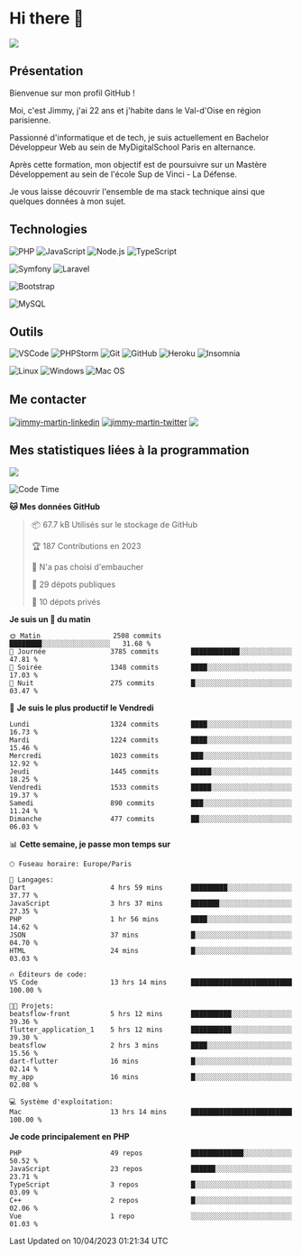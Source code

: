 # Hi there 👋

![](https://komarev.com/ghpvc/?username=jimmy-martin&color=1a1b27)

<!--
**jimmy-martin/jimmy-martin** is a ✨ _special_ ✨ repository because its `README.md` (this file) appears on your GitHub profile.

Here are some ideas to get you started:

- 🔭 I’m currently working on ...
- 🌱 I’m currently learning ...
- 👯 I’m looking to collaborate on ...
- 🤔 I’m looking for help with ...
- 💬 Ask me about ...
- 📫 How to reach me: ...
- 😄 Pronouns: ...
- ⚡ Fun fact: ...
-->

## Présentation

Bienvenue sur mon profil GitHub !

Moi, c'est Jimmy, j'ai 22 ans et j'habite dans le Val-d'Oise en région parisienne.

Passionné d'informatique et de tech, je suis actuellement en Bachelor Développeur Web au sein de MyDigitalSchool Paris en alternance.

Après cette formation, mon objectif est de poursuivre sur un Mastère Développement au sein de l'école Sup de Vinci - La Défense.

Je vous laisse découvrir l'ensemble de ma stack technique ainsi que quelques données à mon sujet.

## Technologies

<div>

![PHP](https://img.shields.io/badge/PHP-777BB4?style=for-the-badge&logo=php&logoColor=white) ![JavaScript](https://img.shields.io/badge/JavaScript-F7DF1E?style=for-the-badge&logo=javascript&logoColor=black) ![Node.js](https://img.shields.io/badge/Node.js-43853D?style=for-the-badge&logo=node.js&logoColor=white) ![TypeScript](https://img.shields.io/badge/TypeScript-007ACC?style=for-the-badge&logo=typescript&logoColor=white)

</div>
<div>

![Symfony](https://img.shields.io/badge/Symfony-092E20?style=for-the-badge&logo=symfony&logoColor=white) ![Laravel](https://img.shields.io/badge/Laravel-FF2D20?style=for-the-badge&logo=laravel&logoColor=white)

</div>
<div>

![Bootstrap](https://img.shields.io/badge/Bootstrap-563D7C?style=for-the-badge&logo=bootstrap&logoColor=white)

</div>
<div>

![MySQL](https://img.shields.io/badge/MySQL-4479A1?style=for-the-badge&logo=mysql&logoColor=white)

</div>

## Outils

![VSCode](https://img.shields.io/badge/VSCode-007ACC?style=for-the-badge&logo=visual-studio-code&logoColor=white)
![PHPStorm](http://img.shields.io/badge/-PHPStorm-181717?style=for-the-badge&logo=phpstorm&logoColor=white)
![Git](https://img.shields.io/badge/Git-E44C30?style=for-the-badge&logo=git&logoColor=white)
![GitHub](https://img.shields.io/badge/GitHub-100000?style=for-the-badge&logo=github&logoColor=white)
![Heroku](https://img.shields.io/badge/Heroku-6762a6?style=for-the-badge&logo=heroku&logoColor=white)
![Insomnia](https://img.shields.io/badge/Insomnia-5600cd?style=for-the-badge&logo=insomnia&logoColor=white)

![Linux](https://img.shields.io/badge/Linux-FCC624?style=for-the-badge&logo=linux&logoColor=white)
![Windows](https://img.shields.io/badge/Windows-0078D6?style=for-the-badge&logo=windows&logoColor=white)
![Mac OS](https://img.shields.io/badge/mac%20os-000000?style=for-the-badge&logo=apple&logoColor=white)

## Me contacter

<p>
<a href="https://www.linkedin.com/in/jimmy-martin-dev/" target="blank"><img align="center" src="https://img.shields.io/badge/-LinkedIn-0077B5?style=for-the-badge&logo=Linkedin&logoColor=white&link=https://www.linkedin.com/in/jimmy-martin-dev/" alt="jimmy-martin-linkedin"/></a>
<a href="https://twitter.com/jimmydev_" target="blank"><img align="center" src="https://img.shields.io/badge/-Twitter-1DA1F2?style=for-the-badge&logo=Twitter&logoColor=white&link=https://twitter.com/jimmydev_" alt="jimmy-martin-twitter"/></a>
 <a href="mailto:jimmy.martin952@gmail.com" target="blank"><img align="center" src="https://img.shields.io/badge/gmail-D14836?style=for-the-badge&logo=gmail&logoColor=white" /></a>
</p>

## Mes statistiques liées à la programmation

<a href="https://github-readme-stats.vercel.app/api/top-langs/?username=jimmy-martin&layout=compact">
  <img align="center" src="https://github-readme-stats.vercel.app/api/top-langs/?username=jimmy-martin&layout=compact"/>
</a>



<!--START_SECTION:waka-->
![Code Time](http://img.shields.io/badge/Code%20Time-1%2C722%20hrs%2013%20mins-blue)

**🐱 Mes données GitHub** 

> 📦 67.7 kB Utilisés sur le stockage de GitHub 
 > 
> 🏆 187 Contributions en 2023
 > 
> 🚫 N'a pas choisi d'embaucher
 > 
> 📜 29 dépots publiques 
 > 
> 🔑 10 dépots privés 
 > 
**Je suis un 🐤 du matin** 

```text
🌞 Matin                  2508 commits        ████████░░░░░░░░░░░░░░░░░   31.68 % 
🌆 Journée                3785 commits        ████████████░░░░░░░░░░░░░   47.81 % 
🌃 Soirée                 1348 commits        ████░░░░░░░░░░░░░░░░░░░░░   17.03 % 
🌙 Nuit                   275 commits         █░░░░░░░░░░░░░░░░░░░░░░░░   03.47 % 
```
📅 **Je suis le plus productif le Vendredi** 

```text
Lundi                    1324 commits        ████░░░░░░░░░░░░░░░░░░░░░   16.73 % 
Mardi                    1224 commits        ████░░░░░░░░░░░░░░░░░░░░░   15.46 % 
Mercredi                 1023 commits        ███░░░░░░░░░░░░░░░░░░░░░░   12.92 % 
Jeudi                    1445 commits        █████░░░░░░░░░░░░░░░░░░░░   18.25 % 
Vendredi                 1533 commits        █████░░░░░░░░░░░░░░░░░░░░   19.37 % 
Samedi                   890 commits         ███░░░░░░░░░░░░░░░░░░░░░░   11.24 % 
Dimanche                 477 commits         ██░░░░░░░░░░░░░░░░░░░░░░░   06.03 % 
```


📊 **Cette semaine, je passe mon temps sur** 

```text
🕑︎ Fuseau horaire: Europe/Paris

💬 Langages: 
Dart                     4 hrs 59 mins       █████████░░░░░░░░░░░░░░░░   37.77 % 
JavaScript               3 hrs 37 mins       ███████░░░░░░░░░░░░░░░░░░   27.35 % 
PHP                      1 hr 56 mins        ████░░░░░░░░░░░░░░░░░░░░░   14.62 % 
JSON                     37 mins             █░░░░░░░░░░░░░░░░░░░░░░░░   04.70 % 
HTML                     24 mins             █░░░░░░░░░░░░░░░░░░░░░░░░   03.03 % 

🔥 Éditeurs de code: 
VS Code                  13 hrs 14 mins      █████████████████████████   100.00 % 

🐱‍💻 Projets: 
beatsflow-front          5 hrs 12 mins       ██████████░░░░░░░░░░░░░░░   39.36 % 
flutter_application_1    5 hrs 12 mins       ██████████░░░░░░░░░░░░░░░   39.30 % 
beatsflow                2 hrs 3 mins        ████░░░░░░░░░░░░░░░░░░░░░   15.56 % 
dart-flutter             16 mins             █░░░░░░░░░░░░░░░░░░░░░░░░   02.14 % 
my_app                   16 mins             █░░░░░░░░░░░░░░░░░░░░░░░░   02.08 % 

💻 Système d'exploitation: 
Mac                      13 hrs 14 mins      █████████████████████████   100.00 % 
```

**Je code principalement en PHP** 

```text
PHP                      49 repos            █████████████░░░░░░░░░░░░   50.52 % 
JavaScript               23 repos            ██████░░░░░░░░░░░░░░░░░░░   23.71 % 
TypeScript               3 repos             █░░░░░░░░░░░░░░░░░░░░░░░░   03.09 % 
C++                      2 repos             █░░░░░░░░░░░░░░░░░░░░░░░░   02.06 % 
Vue                      1 repo              ░░░░░░░░░░░░░░░░░░░░░░░░░   01.03 % 
```




 Last Updated on 10/04/2023 01:21:34 UTC
<!--END_SECTION:waka-->


